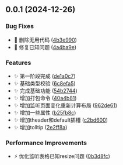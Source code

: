 ## 0.0.1 (2024-12-26)


### Bug Fixes

* :bug: 删除无用代码 ([4b3e990](https://github.com/MuyianKing/mu-table/commit/4b3e9906a2edb3ffa47bdbb4bf5687eee3ecb3f6))
* :bug: 修复已知问题 ([4a4ba9e](https://github.com/MuyianKing/mu-table/commit/4a4ba9e1aeaec483860d91fbc2e31c96ef15540d))


### Features

* :sparkles: 第一阶段完成 ([de1a0c7](https://github.com/MuyianKing/mu-table/commit/de1a0c76370a334566999454a6b157ca633fb8a2))
* :sparkles: 基础类型校验 ([6c8efa5](https://github.com/MuyianKing/mu-table/commit/6c8efa57c014b933eab72edb80bc2de69e364ab6))
* :sparkles: 完成基础功能 ([54b2744](https://github.com/MuyianKing/mu-table/commit/54b2744193bbeb8f87f79c1805d177aa4786bead))
* :sparkles: 增加打包命令 ([40a4b81](https://github.com/MuyianKing/mu-table/commit/40a4b81f893d63b582a95ebb242f3d28abf440e7))
* :sparkles: 增加监听页面变化重新计算布局 ([962de61](https://github.com/MuyianKing/mu-table/commit/962de615e9f5924584674b0d8060ee047c78fd2c))
* :sparkles: 增加一些属性 ([b25fb8c](https://github.com/MuyianKing/mu-table/commit/b25fb8cd39dd8f78a9fcf7954cb4d2185e5b0df6))
* :sparkles: 增加theader和default插槽 ([c2bd600](https://github.com/MuyianKing/mu-table/commit/c2bd600adfd59dbb3af42a489a6ac032e708fb0a))
* :sparkles: 增加tolltip ([2e2ff8a](https://github.com/MuyianKing/mu-table/commit/2e2ff8a99c0858aa7bd473383fe4082c42f25d3f))


### Performance Improvements

* :zap: 优化监听表格已知resize问题 ([0b3d8fc](https://github.com/MuyianKing/mu-table/commit/0b3d8fc73903ef09e2709235f0a0cb230669714f))



